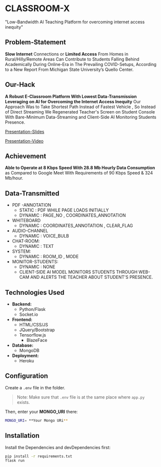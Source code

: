# CLASSROOM-X
"Low-Bandwidth AI Teaching Platform for overcoming internet access inequity"

## Problem-Statement
**Slow Internet** Connections or **Limited Access** From Homes in Rural/Hilly/Remote Areas Can Contribute to Students Falling Behind Academically During Online-Era in The Prevailing COVID-Setups, According to a New Report From Michigan State University’s Quello Center.

## Our-Hack
**A Robust E-Classroom Platform With Lowest Data-Transmission Leveraging on AI for Overcoming the Internet Access Inequity**
Our Approach Was to Take Shortest Path Instead of Fastest Vehicle , So Instead of Direct Streaming We Regenerated Teacher's Screen on Student Console With Bare-Minimum Data-Streaming and Client-Side AI Monitoring Students Presence.

[Presentation-Slides](https://www.canva.com/design/DAEo8kwPtWA/tBKAYxaME1bK1KaY4bfaOA/view?utm_content=DAEo8kwPtWA&utm_campaign=designshare&utm_medium=link&utm_source=publishpresent)

[Presentation-Video](https://youtu.be/7qw1-N-txkM)

## Achievement
**Able to Operate at 8 Kbps Speed With 28.8 Mb Hourly Data Consumption** as Compared to Google Meet With Requirements of 90 Kbps Speed & 324 Mb/hour.

## Data-Transmitted
- PDF -ANNOTATION
    - STATIC : PDF WHILE PAGE LOADS INITIALLY
    - DYNAMIC : PAGE_NO , COORDINATES_ANNOTATION
- WHITEBOARD
    - DYNAMIC : COORDINATES_ANNOTATION , CLEAR_FLAG
- AUDIO-CHANNEL
    - DYNAMIC : VOICE_BULB
- CHAT-ROOM:
    - DYNAMIC : TEXT
- SYSTEM:
    - DYNAMIC : ROOM_ID , MODE
- MONITOR-STUDENTS:
    - DYNAMIC : NONE
    - CLIENT-SIDE AI MODEL MONITORS STUDENTS THROUGH WEB-CAM AND ALERTS THE TEACHER ABOUT STUDENT'S PRESENCE.

## Technologies Used
- **Backend:**
    - Python/Flask
    - Socket.io
- **Frontend:**
    - HTML/CSS/JS
    - JQuery/Bootstrap
    - Tensorflow.js
        - BlazeFace
- **Database:**
    - MongoDB
- **Deployment:**
    - Heroku

## Configuration
Create a `.env` file in the folder.
>Note: Make sure that `.env` file is at the same place where `app.py` exists.

Then, enter your **MONGO_URI** there:
```sh
MONGO_URI= **Your Mongo URi**
```

## Installation
Install the Dependencies and devDependencies first:

```sh
pip install -r requirements.txt
flask run
```
